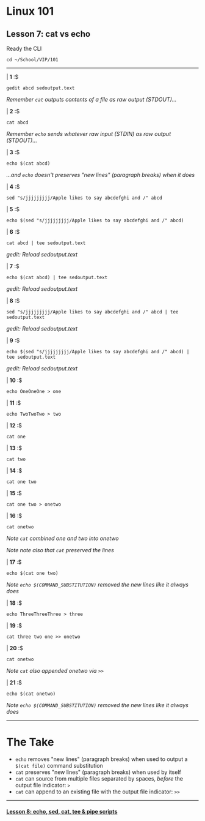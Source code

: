 # Linux 101
## Lesson 7: cat vs echo

Ready the CLI

```console
cd ~/School/VIP/101
```

___

| **1** :$

```console
gedit abcd sedoutput.text
```

*Remember `cat` outputs contents of a file as raw output (STDOUT)...*

| **2** :$

```console
cat abcd
```

*Remember `echo` sends whatever raw input (STDIN) as raw output (STDOUT)...*

| **3** :$

```console
echo $(cat abcd)
```

*...and `echo` doesn't preserves "new lines" (paragraph breaks) when it does*

| **4** :$

```console
sed "s/jjjjjjjjj/Apple likes to say abcdefghi and /" abcd
```

| **5** :$

```console
echo $(sed "s/jjjjjjjjj/Apple likes to say abcdefghi and /" abcd)
```

| **6** :$

```console
cat abcd | tee sedoutput.text
```

*gedit: Reload sedoutput.text*

| **7** :$

```console
echo $(cat abcd) | tee sedoutput.text
```

*gedit: Reload sedoutput.text*

| **8** :$

```console
sed "s/jjjjjjjjj/Apple likes to say abcdefghi and /" abcd | tee sedoutput.text
```

*gedit: Reload sedoutput.text*

| **9** :$

```console
echo $(sed "s/jjjjjjjjj/Apple likes to say abcdefghi and /" abcd) | tee sedoutput.text
```

*gedit: Reload sedoutput.text*

| **10** :$

```console
echo OneOneOne > one
```

| **11** :$

```console
echo TwoTwoTwo > two
```

| **12** :$

```console
cat one
```

| **13** :$

```console
cat two
```

| **14** :$

```console
cat one two
```

| **15** :$

```console
cat one two > onetwo
```

| **16** :$

```console
cat onetwo
```

*Note `cat` combined one and two into onetwo*

*Note note also that `cat` preserved the lines*

| **17** :$

```console
echo $(cat one two)
```

*Note `echo $(COMMAND_SUBSTITUTION)` removed the new lines like it always does*

| **18** :$

```console
echo ThreeThreeThree > three
```

| **19** :$

```console
cat three two one >> onetwo
```

| **20** :$

```console
cat onetwo
```

*Note `cat` also appended onetwo via `>>`*

| **21** :$

```console
echo $(cat onetwo)
```

*Note `echo $(COMMAND_SUBSTITUTION)` removed the new lines like it always does*

___

# The Take

- `echo` removes "new lines" (paragraph breaks) when used to output a `$(cat file)` command substitution
- `cat` preserves "new lines" (paragraph breaks) when used by itself
- `cat` can source from multiple files separated by spaces, *before* the output file indicator: `>`
- `cat` can append to an existing file with the output file indicator: `>>`

___

#### [Lesson 8: echo, sed, cat, tee & pipe scripts](https://github.com/inkVerb/vip/blob/master/101/Lesson-08.md)
